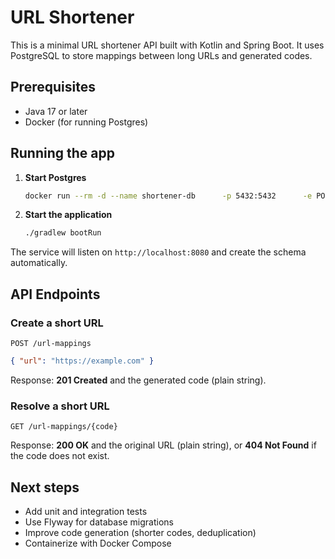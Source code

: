 # URL Shortener

This is a minimal URL shortener API built with Kotlin and Spring Boot. It uses PostgreSQL to store mappings between long URLs and generated codes.

## Prerequisites

- Java 17 or later
- Docker (for running Postgres)

## Running the app

1. **Start Postgres**

   ```bash
   docker run --rm -d --name shortener-db      -p 5432:5432      -e POSTGRES_DB=shortener      -e POSTGRES_USER=user      -e POSTGRES_PASSWORD=password      postgres:15-alpine
   ```

2. **Start the application**

   ```bash
   ./gradlew bootRun
   ```

The service will listen on `http://localhost:8080` and create the schema automatically.

## API Endpoints

### Create a short URL

`POST /url-mappings`

```json
{ "url": "https://example.com" }
```

Response: **201 Created** and the generated code (plain string).

### Resolve a short URL

`GET /url-mappings/{code}`

Response: **200 OK** and the original URL (plain string), or **404 Not Found** if the code does not exist.

## Next steps

- Add unit and integration tests
- Use Flyway for database migrations
- Improve code generation (shorter codes, deduplication)
- Containerize with Docker Compose  
